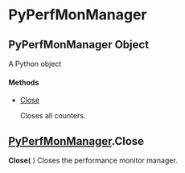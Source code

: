# PyPerfMonManager

## PyPerfMonManager Object

A Python object

#### Methods


  - [Close](PyPerfMonManager.md#pyperfmonmanagerclose)

    Closes all counters\.&nbsp;

## [PyPerfMonManager](#pyperfmonmanager)\.Close

 **Close\(** \)
Closes the performance monitor manager\.
